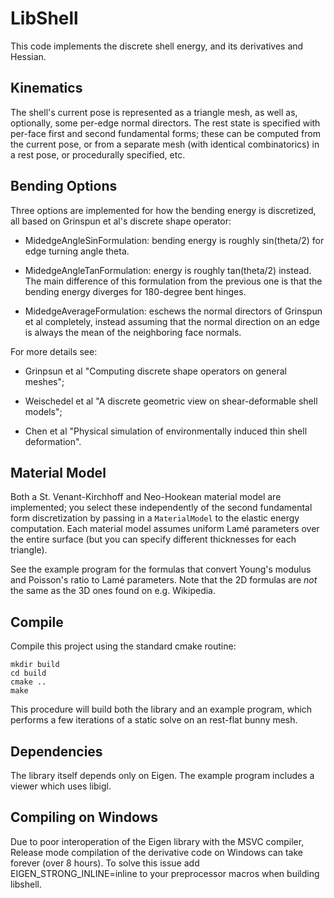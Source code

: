 # LibShell

This code implements the discrete shell energy, and its derivatives and Hessian.

## Kinematics

The shell's current pose is represented as a triangle mesh, as well as, optionally, some per-edge normal directors. The rest state is specified with per-face first and second fundamental forms; these can be computed from the current pose, or from a separate mesh (with identical combinatorics) in a rest pose, or procedurally specified, etc.

## Bending Options

Three options are implemented for how the bending energy is discretized, all based on Grinspun et al's discrete shape operator:

* MidedgeAngleSinFormulation: bending energy is roughly sin(theta/2) for edge turning angle theta.

* MidedgeAngleTanFormulation: energy is roughly tan(theta/2) instead. The main difference of this formulation from the previous one is that the bending energy diverges for 180-degree bent hinges.

* MidedgeAverageFormulation: eschews the normal directors of Grinspun et al completely, instead assuming that the normal direction on an edge is always the mean of the neighboring face normals.

For more details see:

* Grinpsun et al "Computing discrete shape operators on general meshes"; 

* Weischedel et al "A discrete geometric view on shear-deformable shell models";

* Chen et al "Physical simulation of environmentally induced thin shell deformation".

## Material Model

Both a St. Venant-Kirchhoff and Neo-Hookean material model are implemented; you select these independently of the second fundamental form discretization by passing in a `MaterialModel` to the elastic energy computation. Each material model assumes uniform Lamé parameters over the entire surface (but you can specify different thicknesses for each triangle). 

See the example program for the formulas that convert Young's modulus and Poisson's ratio to Lamé parameters. Note that the 2D formulas are *not* the same as the 3D ones found on e.g. Wikipedia.

## Compile

Compile this project using the standard cmake routine:

    mkdir build
    cd build
    cmake ..
    make

This procedure will build both the library and an example program, which performs a few iterations of a static solve on an rest-flat bunny mesh.

## Dependencies

The library itself depends only on Eigen. The example program includes a viewer which uses libigl.

## Compiling on Windows

Due to poor interoperation of the Eigen library with the MSVC compiler, Release mode compilation of the derivative code on Windows can take forever (over 8 hours). To solve this issue add EIGEN_STRONG_INLINE=inline to your preprocessor macros when building libshell.
